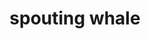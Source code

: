 ---
layout: smileys&emotion
title: spouting whale
emoji: spouting_whale
permalink: 🐳.html
image: assets/img/3moji/spouting_whale.png
---